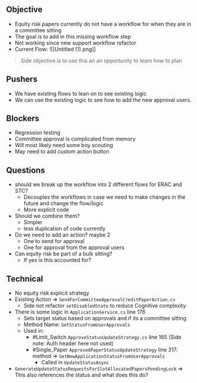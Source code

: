 
```toc
```

## Objective
- Equity risk papers currently do not have a workflow for when they are in a committee sitting
- The goal is to add in this missing workflow step
- Not working since new support workflow refactor
- Current Flow:
  ![[Untitled (1).png]]

> Side objective is to use this an an opportunity to learn how to plan


## Pushers
- We have existing flows to lean on to see existing logic
- We can use the existing logic to see how to add the new approval users. 


## Blockers
- Regression testing
- Committee approval is complicated from memory
- Will most likely need some boy scouting
- May need to add custom action button


## Questions
- should we break up the workflow into 2 different flows for ERAC and STC?
	- Decouples the workflows in case we need to make changes in the future and change the flow/logic
	- More explicit code
- Should we combine them?
	- Simpler
	- less duplication of code currently
- Do we need to add an action? maybe 2
	- One to send for approval 
	- One for approval from the approval users
- Can equity risk be part of a bulk sitting?
	- If yes is this accounted for?


## Technical

- No equity risk explicit strategy
- Existing Action => ` SendForCommitteeApprovalCreditPaperAction.cs `
	- Side not refactor ` setDisabledState ` to reduce Cognitive complexity
- There is some logic in ` ApplicationService.cs ` line 176
	- Sets target status based on approvals and if its a committee sitting
	- Method Name: ` GetStatusFromUserApprovals `
	- Used in:
		- #Limit_Switch ` ApproveStatusUpdateStrategy.cs ` line 165 (Side note: Auth header here not used)
		- #Single_Paper ` ApprovedPaperStatusUpdateStrategy ` line 317: method => ` GetNewApplicationStatusFromUserApprovals `
			- Called in ` UpdateStatusAsync `
- ` GenerateUpdateStatusRequestsForSlotAllocatedPapersPendingLock ` => This also references the status and what does this do?